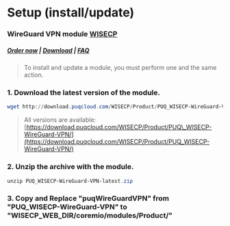 # Setup (install/update)

### WireGuard VPN module **[WISECP](https://puqcloud.com/link.php?id=78)** 

##### [Order now](https://puqcloud.com/index.php?rp=/store/wisecp-module-wireguard-vpn) | [Download](https://download.puqcloud.com/WISECP/Product/PUQ_WISECP-WireGuard-VPN/) | [FAQ](https://faq.puqcloud.com/)

>To install and update a module, you must perform one and the same action.

  

### 1. Download the latest version of the module.

```Powershell
wget http://download.puqcloud.com/WISECP/Product/PUQ_WISECP-WireGuard-VPN/PUQ_WISECP-WireGuard-VPN-latest.zip
```

>All versions are available: [https://download.puqcloud.com/WISECP/Product/PUQ\_WISECP-WireGuard-VPN/](https://download.puqcloud.com/WISECP/Product/PUQ_WISECP-WireGuard-VPN/)

  

### 2. Unzip the archive with the module.

```Powershell
unzip PUQ_WISECP-WireGuard-VPN-latest.zip
```

  

### 3. Copy and Replace "puqWireGuardVPN" from "PUQ\_WISECP-WireGuard-VPN" to "WISECP\_WEB\_DIR/coremio/modules/Product/"